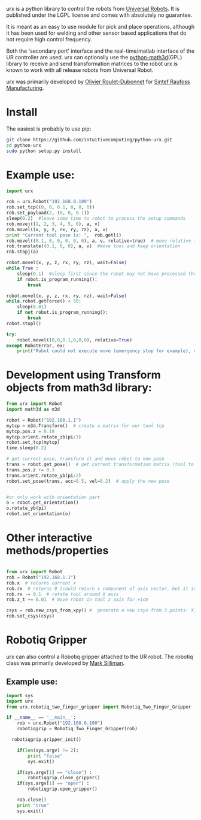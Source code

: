 urx is a python library to control the robots from [Universal Robots](https://www.universal-robots.com/). It is published under the LGPL license and comes with absolutely no guarantee.

It is meant as an easy to use module for pick and place operations, although it has been used for welding and other sensor based applications that do not require high control frequency.

Both the 'secondary port' interface and the real-time/matlab interface of the UR controller are used. urx can optionally use the [python-math3d](https://github.com/mortlind/pymath3d)(GPL) library to receive and send transformation matrices to the robot urx is known to work with all release robots from Universal Robot.

urx was primarily developed by [Olivier Roulet-Dubonnet](https://github.com/oroulet) for [Sintef Raufoss Manufacturing](http://www.sintef.no/manufacturing/).



# Install

The easiest is probably to use pip:
```sh
git clone https://github.com/intuitivecomputing/python-urx.git
cd python-urx
sudo python setup.py install
```


# Example use:

```python
import urx

rob = urx.Robot("192.168.0.100")
rob.set_tcp((0, 0, 0.1, 0, 0, 0))
rob.set_payload(2, (0, 0, 0.1))
sleep(0.2)  #leave some time to robot to process the setup commands
rob.movej((1, 2, 3, 4, 5, 6), a, v)
rob.movel((x, y, z, rx, ry, rz), a, v)
print "Current tool pose is: ",  rob.getl()
rob.movel((0.1, 0, 0, 0, 0, 0), a, v, relative=true)  # move relative to current pose
rob.translate((0.1, 0, 0), a, v)  #move tool and keep orientation
rob.stopj(a)

robot.movel(x, y, z, rx, ry, rz), wait=False)
while True :
    sleep(0.1)  #sleep first since the robot may not have processed the command yet
    if robot.is_program_running():
        break

robot.movel(x, y, z, rx, ry, rz), wait=False)
while.robot.getForce() < 50:
    sleep(0.01)
    if not robot.is_program_running():
        break
robot.stopl()

try:
    robot.movel((0,0,0.1,0,0,0), relative=True)
except RobotError, ex:
    print("Robot could not execute move (emergency stop for example), do something", ex)
```

# Development using Transform objects from math3d library:

```python
from urx import Robot
import math3d as m3d

robot = Robot("192.168.1.1")
mytcp = m3d.Transform()  # create a matrix for our tool tcp
mytcp.pos.z = 0.18
mytcp.orient.rotate_zb(pi/3)
robot.set_tcp(mytcp)
time.sleep(0.2)

# get current pose, transform it and move robot to new pose
trans = robot.get_pose()  # get current transformation matrix (tool to base)
trans.pos.z += 0.3
trans.orient.rotate_yb(pi/2)
robot.set_pose(trans, acc=0.5, vel=0.2)  # apply the new pose


#or only work with orientation part
o = robot.get_orientation()
o.rotate_yb(pi)
robot.set_orientation(o)
```

# Other interactive methods/properties

```python

from urx import Robot
rob = Robot("192.168.1.1")
rob.x  # returns current x
rob.rx  # returns 0 (could return x component of axis vector, but it is not very usefull
rob.rx -= 0.1  # rotate tool around X axis
rob.z_t += 0.01  # move robot in tool z axis for +1cm

csys = rob.new_csys_from_xpy() #  generate a new csys from 3 points: X, origin, Y
rob.set_csys(csys)
```


# Robotiq Gripper

urx can also control a Robotiq gripper attached to the UR robot.  The robotiq class was primarily developed by [Mark Silliman](https://github.com/markwsilliman).

## Example use:

```python
import sys
import urx
from urx.robotiq_two_finger_gripper import Robotiq_Two_Finger_Gripper

if __name__ == '__main__':
	rob = urx.Robot("192.168.0.100")
	robotiqgrip = Robotiq_Two_Finger_Gripper(rob)

  robotiqgrip.gripper_init()

	if(len(sys.argv) != 2):
		print "false"
		sys.exit()

	if(sys.argv[1] == "close") :
		robotiqgrip.close_gripper()
	if(sys.argv[1] == "open") :
		robotiqgrip.open_gripper()

	rob.close()
	print "true"
	sys.exit()
```

